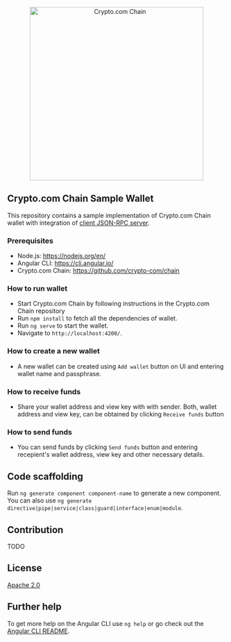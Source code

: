 <p align="center">
  <img src="https://avatars0.githubusercontent.com/u/41934032?s=400&v=4" alt="Crypto.com Chain" width="400">
</p>

## Crypto.com Chain Sample Wallet

This repository contains a sample implementation of Crypto.com Chain wallet with integration of [client JSON-RPC server](https://github.com/crypto-com/chain/tree/master/client-rpc).

### Prerequisites

- Node.js: https://nodejs.org/en/
- Angular CLI: https://cli.angular.io/ 
- Crypto.com Chain: https://github.com/crypto-com/chain

### How to run wallet

- Start Crypto.com Chain by following instructions in the Crypto.com Chain repository
- Run `npm install` to fetch all the dependencies of wallet.
- Run `ng serve` to start the wallet.
- Navigate to `http://localhost:4200/`.

### How to create a new wallet

- A new wallet can be created using `Add wallet` button on UI and entering wallet name and passphrase.

### How to receive funds

- Share your wallet address and view key with with sender. Both, wallet address and view key, can be obtained by clicking `Receive funds` button

### How to send funds

- You can send funds by clicking `Send funds` button and entering recepient's wallet address, view key and other necessary details.

## Code scaffolding

Run `ng generate component component-name` to generate a new component. You can also use `ng generate directive|pipe|service|class|guard|interface|enum|module`.

## Contribution

TODO

## License

[Apache 2.0](./LICENSE)

## Further help

To get more help on the Angular CLI use `ng help` or go check out the [Angular CLI README](https://github.com/angular/angular-cli/blob/master/README.md).
